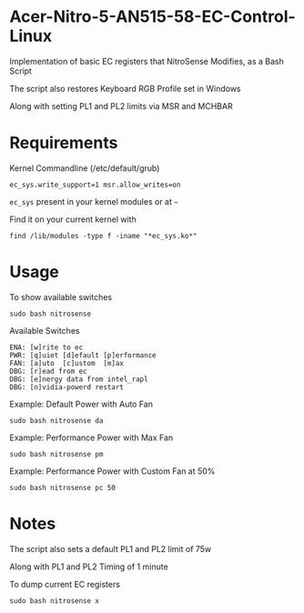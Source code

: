 # Acer-Nitro-5-AN515-58-EC-Control-Linux

Implementation of basic EC registers that NitroSense Modifies, as a Bash Script

The script also restores Keyboard RGB Profile set in Windows

Along with setting PL1 and PL2 limits via MSR and MCHBAR

# Requirements

Kernel Commandline (/etc/default/grub)

```
ec_sys.write_support=1 msr.allow_writes=on
```

`ec_sys` present in your kernel modules or at `~`

Find it on your current kernel with

```
find /lib/modules -type f -iname "*ec_sys.ko*"
```

# Usage

To show available switches

```
sudo bash nitrosense
```

Available Switches

```
ENA: [w]rite to ec
PWR: [q]uiet [d]efault [p]erformance
FAN: [a]uto  [c]ustom  [m]ax
DBG: [r]ead from ec
DBG: [e]nergy data from intel_rapl
DBG: [n]vidia-powerd restart
```

Example: Default Power with Auto Fan

```
sudo bash nitrosense da
```

Example: Performance Power with Max Fan

```
sudo bash nitrosense pm
```

Example: Performance Power with Custom Fan at 50%

```
sudo bash nitrosense pc 50
```

# Notes

The script also sets a default PL1 and PL2 limit of 75w

Along with PL1 and PL2 Timing of 1 minute

To dump current EC registers

```
sudo bash nitrosense x
```
